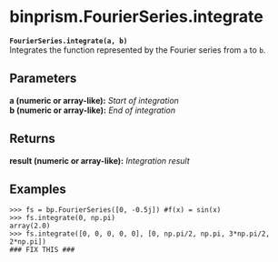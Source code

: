 # binprism.FourierSeries.integrate
**`FourierSeries.integrate(a, b)`** <br />
Integrates the function represented by the Fourier series from `a` to `b`.
## Parameters
**a (numeric or array-like):** *Start of integration* <br />
**b (numeric or array-like):** *End of integration*
## Returns
**result (numeric or array-like):** *Integration result*
## Examples
```
>>> fs = bp.FourierSeries([0, -0.5j]) #f(x) = sin(x)
>>> fs.integrate(0, np.pi)
array(2.0)
>>> fs.integrate([0, 0, 0, 0, 0], [0, np.pi/2, np.pi, 3*np.pi/2, 2*np.pi])
### FIX THIS ###
```